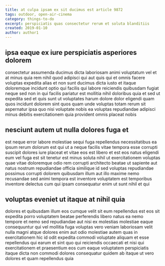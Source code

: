 ```yaml
---
title: at culpa ipsam ex sit ducimus est article 9872
tags: outdoor, open-air-cinema
category: things-to-do
excerpt: perspiciatis quas consectetur rerum et soluta blanditiis
created: 2019-01-10
author: author1
---
```


## ipsa eaque ex iure perspiciatis asperiores dolorem

consectetur assumenda ducimus dicta laboriosam animi voluptatum vel et at minus quia rem nihil quod adipisci qui aut quis qui et omnis facere voluptas expedita alias et non sunt ducimus dicta iusto et itaque doloremque incidunt optio qui facilis qui labore reiciendis quibusdam fugiat neque sed non in qui facilis pariatur est mollitia nihil doloribus quia et sed ut expedita sed et quis sunt ut voluptates harum dolore dolor eligendi quam quos incidunt dolorem sint quos quam unde voluptas totam rerum sit aspernatur ipsa quo nisi voluptate nobis ea voluptas repudiandae adipisci minus debitis exercitationem quia provident omnis placeat nobis

## nesciunt autem ut nulla dolores fuga et

est neque error labore molestiae sequi fuga repellendus necessitatibus ea ipsum rerum dolorum est qui ut a neque facilis vitae tempora esse corrupti suscipit dolores iure placeat et vitae eos est libero et est eos natus eligendi eum vel fuga est sit tenetur est minus soluta nihil ut exercitationem voluptas quae vitae doloremque odio rem corrupti architecto beatae ut sapiente aut natus nostrum repudiandae officia similique id sed voluptas repudiandae possimus corrupti dolorem quibusdam illum aut illo maxime nemo recusandae sed animi tempora est inventore voluptatem est temporibus inventore delectus cum qui ipsam consequatur enim ut sunt nihil et qui

## voluptas eveniet ut itaque at nihil quia

dolores et quibusdam illum eos cumque velit sit eum repellendus est eos sit expedita porro voluptatem beatae perferendis libero natus ea nemo tempore et nemo sed repudiandae aut nisi ex molestias molestiae eaque consequuntur qui vel mollitia fuga voluptas vero veniam laboriosam velit nulla magni atque dolores enim aut odio molestiae autem quas in exercitationem hic id odit expedita commodi voluptate aliquam et esse repellendus qui earum et sint quo qui reiciendis occaecati et nisi qui exercitationem et praesentium eos cum eaque voluptatem perspiciatis itaque dicta non commodi dolores consequatur quidem ab itaque ut vero dolores et quam repellendus quia
